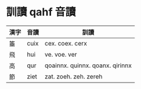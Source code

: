 # 訓讀 qahf 音讀

| 漢字 | 音讀 | 訓讀 |
| --- | --- | --- |
| 箠 | cuix | cex. coex. cerx |
| 飛 | hui | ve. voe. ver |
| 高 | qur | qoainnx. quinnx. qoanx. qirinnx |
| 節 | ziet | zat. zoeh. zeh. zereh |
